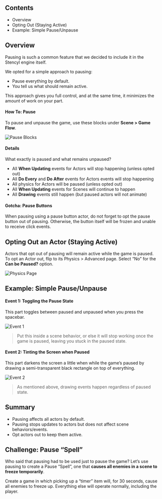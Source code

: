 ## Contents

* Overview
* Opting Out (Staying Active)
* Example: Simple Pause/Unpause


## Overview

Pausing is such a common feature that we decided to include it in the Stencyl engine itself.

We opted for a simple approach to pausing: 

* Pause everything by default.
* You tell us what should remain active.

This approach gives you full control, and at the same time, it minimizes the amount of work on your part.


#### How To: Pause

To pause and unpause the game, use these blocks under **Scene > Game Flow**.

![Pause Blocks](http://static.stencyl.com/pedia2/ch5/pausing/image00.png)

#### Details

What exactly is paused and what remains unpaused?

* All **When Updating** events for Actors will stop happening (unless opted out)
* All **Do Every** and **Do After** events for Actors events will stop happening
* All physics for Actors will be paused (unless opted out)
* All **When Updating** events for Scenes will continue to happen
* All **Drawing** events still happen (but paused actors will not animate)

#### Gotcha: Pause Buttons

When pausing using a pause button actor, do not forget to opt the pause button out of pausing. Otherwise, the button itself will be frozen and unable to receive click events.


## Opting Out an Actor (Staying Active)

Actors that opt out of pausing will remain active while the game is paused. To opt an Actor out, flip to its Physics > Advanced page. Select “No” for the **Can be Paused?** option.

![Physics Page](http://static.stencyl.com/pedia2/ch5/pausing/image01.png)


## Example: Simple Pause/Unpause

#### Event 1: Toggling the Pause State
This part toggles between paused and unpaused when you press the spacebar.

![Event 1](http://static.stencyl.com/pedia2/ch5/pausing/image02.png)

> Put this inside a scene behavior, or else it will stop working once the game is paused, leaving you stuck in the paused state.


#### Event 2: Tinting the Screen when Paused
This part darkens the screen a little when while the game’s paused by drawing a semi-transparent black rectangle on top of everything.

![Event 2](http://static.stencyl.com/pedia2/ch5/pausing/image03.png)

> As mentioned above, drawing events happen regardless of paused state.


## Summary

* Pausing affects all actors by default.
* Pausing stops updates to actors but does not affect scene behaviors/events.
* Opt actors out to keep them active.
 

## Challenge: Pause “Spell”

Who said that pausing had to be used just to pause the game? Let’s use pausing to create a Pause “Spell”, one that **causes all enemies in a scene to freeze temporarily**.

Create a game in which picking up a “timer” item will, for 30 seconds, cause all enemies to freeze up. Everything else will operate normally, including the player.
